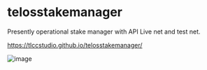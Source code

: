 # telosstakemanager
Presently operational stake manager with API Live net and test net.

https://tlccstudio.github.io/telosstakemanager/


![image](https://user-images.githubusercontent.com/77962211/117541496-59717200-b03e-11eb-9c54-a66a572aef4f.png)
